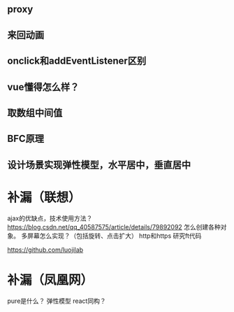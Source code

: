 ## proxy
## 来回动画
## onclick和addEventListener区别
## vue懂得怎么样？
## 取数组中间值
## BFC原理
## 设计场景实现弹性模型，水平居中，垂直居中

# 补漏（联想）
ajax的优缺点，技术使用方法？ https://blog.csdn.net/qq_40587575/article/details/79892092
怎么创建各种对象。
多屏幕怎么实现？（包括旋转、点击扩大）
http和https
研究ft代码

https://github.com/luojilab


# 补漏（凤凰网）
pure是什么？
弹性模型
react同构？
